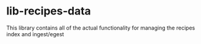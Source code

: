 # lib-recipes-data

This library contains all of the actual functionality for managing the
recipes index and ingest/egest
